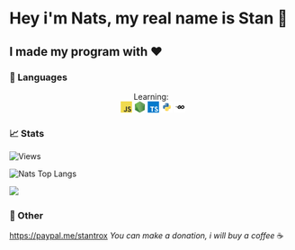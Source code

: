 # Hey i'm Nats, my real name is Stan 👋
## I made my program with ❤️

### 📙 Languages

 <p style="text-align: center;"align="center">Learning: <code>
 <img height="20" src="https://raw.githubusercontent.com/github/explore/80688e429a7d4ef2fca1e82350fe8e3517d3494d/topics/javascript/javascript.png"></code> <code><img height="20" src="https://raw.githubusercontent.com/github/explore/80688e429a7d4ef2fca1e82350fe8e3517d3494d/topics/nodejs/nodejs.png"></code> <code><img height="20" src="https://raw.githubusercontent.com/github/explore/80688e429a7d4ef2fca1e82350fe8e3517d3494d/topics/typescript/typescript.png"></code> <code><img height="20" src="https://raw.githubusercontent.com/github/explore/80688e429a7d4ef2fca1e82350fe8e3517d3494d/topics/python/python.png"></code> <code><img height="20" 
src="https://raw.githubusercontent.com/github/explore/80688e429a7d4ef2fca1e82350fe8e3517d3494d/topics/go/go.png"></code></p> 


### 📈 Stats 

![Views](https://komarev.com/ghpvc/?username=Nats-uuu&color=fe2d36)

![Nats Top Langs](https://github-readme-stats.vercel.app/api/top-langs/?username=nats-uuu&layout=compact)

![](https://github-readme-stats.vercel.app/api?username=Nats-uuu&show_icons=false&theme=dark&bg_color=00000000&hide_border=true&icon_color=4F8CC9&hide_title=true&count_private=true)




### 💮 Other

https://paypal.me/stantrox *You can make a donation, i will buy a coffee* ☕

